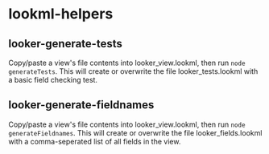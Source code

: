 # lookml-helpers

## looker-generate-tests
Copy/paste a view's file contents into looker_view.lookml, then run ```node generateTests```. This will create or overwrite the file looker_tests.lookml with a basic field checking test.

## looker-generate-fieldnames
Copy/paste a view's file contents into looker_view.lookml, then run ```node generateFieldnames```. This will create or overwrite the file looker_fields.lookml with a comma-seperated list of all fields in the view.